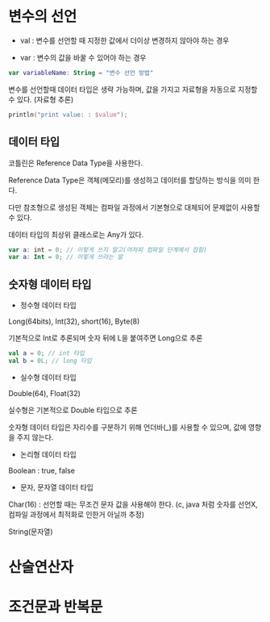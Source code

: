 # 변수의 선언

* val : 변수를 선언할 때 지정한 값에서 더이상 변경하지 않아야 하는 경우

* var : 변수의 값을 바꿀 수 있어야 하는 경우

```kotlin
var variableName: String = "변수 선언 방법"
```

변수를 선언할때 데이터 타입은 생략 가능하며, 값을 가지고 자료형을 자동으로 지정할 수 있다. (자료형 추론) 

```kotlin
println("print value: : $value");
```

## 데이터 타입

코틀린은 Reference Data Type을 사용한다.

Reference Data Type은 객체(메모리)를 생성하고 데이터를 할당하는 방식을 의미 한다.

다만 참조형으로 생성된 객체는 컴파일 과정에서 기본형으로 대체되어 문제없이 사용할 수 있다.

데이터 타입의 최상위 클래스로는 Any가 있다.

```kotlin
var a: int = 0; // 이렇게 쓰지 말고(어차피 컴파일 단계에서 잡힘)
var a: Int = 0; // 이렇게 쓰라는 말
```

## 숫자형 데이터 타입

* 정수형 데이터 타입

Long(64bits), Int(32), short(16), Byte(8)

기본적으로 Int로 추론되며 숫자 뒤에 L을 붙여주면 Long으로 추론

```kotlin
val a = 0; // int 타입
val b = 0L; // long 타입
```

* 실수형 데이터 타입

Double(64), Float(32)

실수형은 기본적으로 Double 타입으로 추론

숫자형 데이터 타입은 자리수를 구분하기 위해 언더바(_)를 사용할 수 있으며, 값에 영향을 주지 않는다.

* 논리형 데이터 타입

Boolean : true, false

* 문자, 문자열 데이터 타입

Char(16) : 선언할 때는 무조건 문자 값을 사용해야 한다. (c, java 처럼 숫자를 선언X, 컴파일 과정에서 최적화로 인한거 아닐까 추정)

String(문자열)

# 산술연산자


# 조건문과 반복문